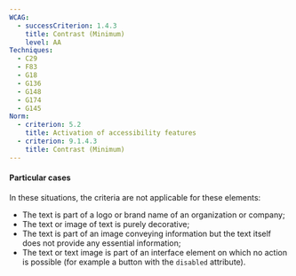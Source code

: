 ```yaml
---
WCAG:
  - successCriterion: 1.4.3
    title: Contrast (Minimum)
    level: AA
Techniques:
  - C29
  - F83
  - G18
  - G136
  - G148
  - G174
  - G145
Norm:
  - criterion: 5.2
    title: Activation of accessibility features
  - criterion: 9.1.4.3
    title: Contrast (Minimum)
---
```


#### Particular cases

In these situations, the criteria are not applicable for these elements:

- The text is part of a logo or brand name of an organization or company;
- The text or image of text is purely decorative;
- The text is part of an image conveying information but the text itself does not provide any essential information;
- The text or text image is part of an interface element on which no action is possible (for example a button with the `disabled` attribute).
